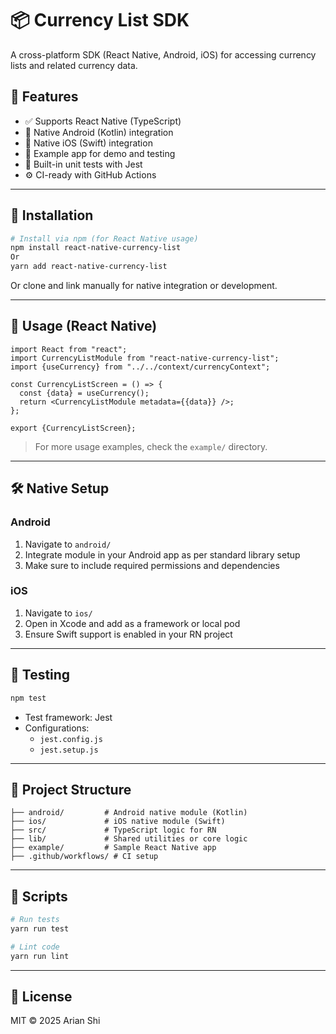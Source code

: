 # 📦 Currency List SDK

A cross-platform SDK (React Native, Android, iOS) for accessing currency lists and related currency data.

## 🚀 Features

- ✅ Supports React Native (TypeScript)
- 🤖 Native Android (Kotlin) integration
- 🍎 Native iOS (Swift) integration
- 📱 Example app for demo and testing
- 🧪 Built-in unit tests with Jest
- ⚙️ CI-ready with GitHub Actions

---

## 🧰 Installation

```bash
# Install via npm (for React Native usage)
npm install react-native-currency-list
Or
yarn add react-native-currency-list
```

Or clone and link manually for native integration or development.

---

## 📱 Usage (React Native)

```tsx
import React from "react";
import CurrencyListModule from "react-native-currency-list";
import {useCurrency} from "../../context/currencyContext";

const CurrencyListScreen = () => {
  const {data} = useCurrency();
  return <CurrencyListModule metadata={{data}} />;
};

export {CurrencyListScreen};
```

> For more usage examples, check the `example/` directory.

---

## 🛠 Native Setup

### Android

1. Navigate to `android/`
2. Integrate module in your Android app as per standard library setup
3. Make sure to include required permissions and dependencies

### iOS

1. Navigate to `ios/`
2. Open in Xcode and add as a framework or local pod
3. Ensure Swift support is enabled in your RN project

---

## 🧪 Testing

```bash
npm test
```

- Test framework: Jest
- Configurations:
  - `jest.config.js`
  - `jest.setup.js`

---

## 📂 Project Structure

```
├── android/         # Android native module (Kotlin)
├── ios/             # iOS native module (Swift)
├── src/             # TypeScript logic for RN
├── lib/             # Shared utilities or core logic
├── example/         # Sample React Native app
├── .github/workflows/ # CI setup
```

---

## 🔧 Scripts

```bash
# Run tests
yarn run test

# Lint code
yarn run lint
```

---

## 📄 License

MIT © 2025 Arian Shi
